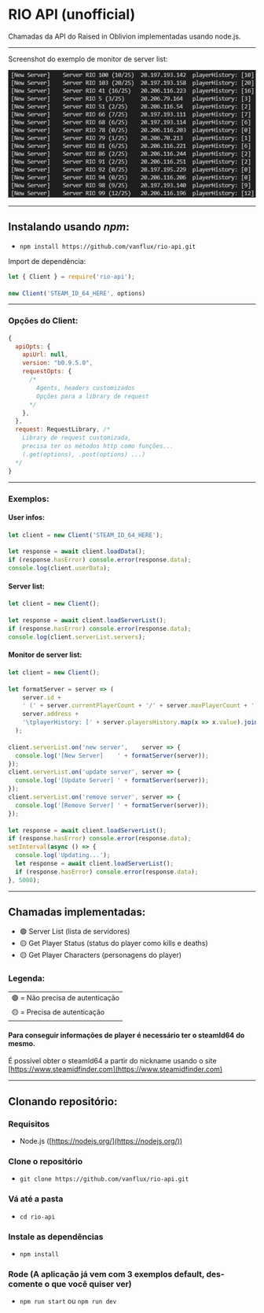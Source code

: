 # RIO API (unofficial)

Chamadas da API do Raised in Oblivion implementadas usando node.js.

---

Screenshot do exemplo de monitor de server list:

![](screenshot.png)

---

## Instalando usando *npm*:

- ``npm install https://github.com/vanflux/rio-api.git``

Import de dependência:
```javascript
let { Client } = require('rio-api');

new Client('STEAM_ID_64_HERE', options)
```

---

### Opções do Client:

```javascript
{
  apiOpts: {
    apiUrl: null,
    version: "b0.9.5.0",
    requestOpts: {
      /*
        Agents, headers customizados
        Opções para a library de request
      */
    },
  },
  request: RequestLibrary, /*
    Library de request customizada,
    precisa ter os métodos http como funções...
    (.get(options), .post(options) ...)
  */
}
```

---

### **Exemplos**:

#### User infos:

```javascript
let client = new Client('STEAM_ID_64_HERE');

let response = await client.loadData();
if (response.hasError) console.error(response.data);
console.log(client.userData);
```

#### Server list:

```javascript
let client = new Client();

let response = await client.loadServerList();
if (response.hasError) console.error(response.data);
console.log(client.serverList.servers);
```

#### Monitor de server list:

```javascript
let client = new Client();

let formatServer = server => (
    server.id + 
    ' (' + server.currentPlayerCount + '/' + server.maxPlayerCount + ')\t' + 
    server.address + 
    '\tplayerHistory: [' + server.playersHistory.map(x => x.value).join(',') + ']'
  );
  
client.serverList.on('new server',    server => {
  console.log('[New Server]    ' + formatServer(server));
});
client.serverList.on('update server', server => {
  console.log('[Update Server] ' + formatServer(server));
});
client.serverList.on('remove server', server => {
  console.log('[Remove Server] ' + formatServer(server));
});

let response = await client.loadServerList();
if (response.hasError) console.error(response.data);
setInterval(async () => {
  console.log('Updating...');
  let response = await client.loadServerList();
  if (response.hasError) console.error(response.data);
}, 5000);
```

---

## Chamadas implementadas:
  - 🟢 Server List (lista de servidores)
  - 🟡 Get Player Status (status do player como kills e deaths)
  - 🟡 Get Player Characters (personagens do player)

### Legenda:
| |
|-|
| 🟢 = Não precisa de autenticação |
| 🟡 = Precisa de autenticação |

#### Para conseguir informações de player é necessário ter o steamId64 do mesmo.

É possível obter o steamId64 a partir do nickname usando o site [https://www.steamidfinder.com](https://www.steamidfinder.com)

---

## Clonando repositório:

### Requisitos
- Node.js ([https://nodejs.org/](https://nodejs.org/))

### Clone o repositório
- ``git clone https://github.com/vanflux/rio-api.git``

### Vá até a pasta

- ``cd rio-api``

### Instale as dependências

- ``npm install``

### Rode (A aplicação já vem com 3 exemplos default, des-comente o que você quiser ver)

- ``npm run start`` ou ``npm run dev``
